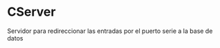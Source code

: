 CServer
==================

Servidor para redireccionar las entradas por el puerto serie a la base de datos
